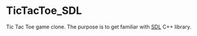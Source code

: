 # TicTacToe_SDL
 Tic Tac Toe game clone. The purpose is to get familiar with [SDL](https://www.libsdl.org/) C++ library.  
